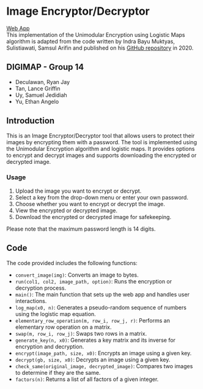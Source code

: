 # Image Encryptor/Decryptor
[Web App](https://samueluy-image-encryptor-digimap-main-qsy762.streamlit.app/)\
This implementation of the Unimodular Encryption using Logistic Maps algorithm is adapted from the code written by Indra Bayu Muktyas, Sulistiawati, Samsul Arifin and published on his [GitHub repository](https://github.com/muktyas/encryption-unimodular-logistic-map) in 2020.

## DIGIMAP - Group 14
- Deculawan, Ryan Jay
- Tan, Lance Griffin
- Uy, Samuel Jedidiah
- Yu, Ethan Angelo

## Introduction
This is an Image Encryptor/Decryptor tool that allows users to protect their images by encrypting them with a password. The tool is implemented using the Unimodular Encryption algorithm and logistic maps. It provides options to encrypt and decrypt images and supports downloading the encrypted or decrypted image.

### Usage
1. Upload the image you want to encrypt or decrypt.
2. Select a key from the drop-down menu or enter your own password.
3. Choose whether you want to encrypt or decrypt the image.
4. View the encrypted or decrypted image.
5. Download the encrypted or decrypted image for safekeeping.

Please note that the maximum password length is 14 digits.

## Code
The code provided includes the following functions:

- `convert_image(img)`: Converts an image to bytes.
- `run(col1, col2, image_path, option)`: Runs the encryption or decryption process.
- `main()`: The main function that sets up the web app and handles user interactions.
- `log_map(x0, n)`: Generates a pseudo-random sequence of numbers using the logistic map equation.
- `elementary_row_operation(m, row_i, row_j, r)`: Performs an elementary row operation on a matrix.
- `swap(m, row_i, row_j)`: Swaps two rows in a matrix.
- `generate_key(n, x0)`: Generates a key matrix and its inverse for encryption and decryption.
- `encrypt(image_path, size, x0)`: Encrypts an image using a given key.
- `decrypt(gb, size, x0)`: Decrypts an image using a given key.
- `check_same(original_image, decrypted_image)`: Compares two images to determine if they are the same.
- `factors(n)`: Returns a list of all factors of a given integer.
